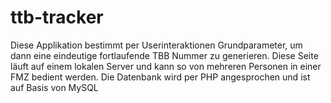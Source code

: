 # ttb-tracker
Diese Applikation bestimmt per Userinteraktionen Grundparameter, um dann eine eindeutige fortlaufende TBB Nummer zu generieren. Diese Seite läuft auf einem lokalen Server und kann so von mehreren Personen in einer FMZ bedient werden. Die Datenbank wird per PHP angesprochen und ist auf Basis von MySQL
